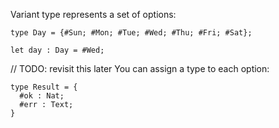 Variant type represents a set of options:

```motoko
type Day = {#Sun; #Mon; #Tue; #Wed; #Thu; #Fri; #Sat};

let day : Day = #Wed;
```

// TODO: revisit this later
You can assign a type to each option:

```motoko
type Result = {
  #ok : Nat;
  #err : Text;
}
```
